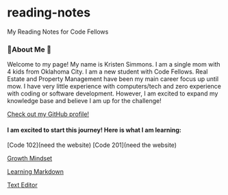 # reading-notes
My Reading Notes for Code Fellows

### 💜About Me 💜
Welcome to my page! My name is Kristen Simmons. I am a single mom with 4 kids from Oklahoma City. I am a new student with Code Fellows. Real Estate and Property Management have been my main career focus up until mow. I have very little experience with computers/tech and zero experience with coding or software development. However, I am excited to expand my knowledge base and believe I am up for the challenge! 

[Check out my GitHub profile!](https://github.com/KristenSimmons/)

#### I am excited to start this journey! Here is what I am learning:

[Code 102](need the website)
[Code 201](need the website)

[Growth Mindset](https://kristensimmons.github.io/reading-notes/growth-mindset)

[Learning Markdown](https://kristensimmons.github.io/reading-notes/learning-markdown)

[Text Editor](https://kristensimmons.github.io/reading-notes/text-editor)






